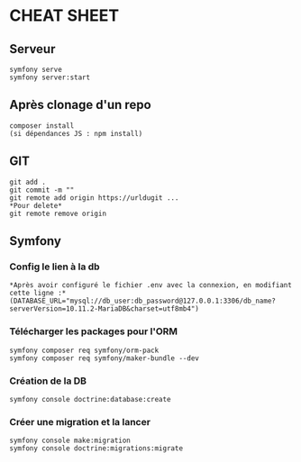 # CHEAT SHEET

## Serveur

```
symfony serve
symfony server:start
```

## Après clonage d'un repo

```
composer install
(si dépendances JS : npm install)
```

## GIT

```
git add .
git commit -m ""
git remote add origin https://urldugit ...
*Pour delete*
git remote remove origin
```
## Symfony

### Config le lien à la db

```
*Après avoir configuré le fichier .env avec la connexion, en modifiant cette ligne :*
(DATABASE_URL="mysql://db_user:db_password@127.0.0.1:3306/db_name?serverVersion=10.11.2-MariaDB&charset=utf8mb4")
```

### Télécharger les packages pour l'ORM

```
symfony composer req symfony/orm-pack
symfony composer req symfony/maker-bundle --dev
```

### Création de la DB

```
symfony console doctrine:database:create
```

### Créer une migration et la lancer

```
symfony console make:migration
symfony console doctrine:migrations:migrate
```